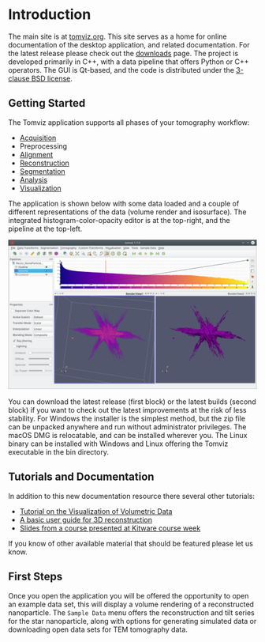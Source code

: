 # Introduction

The main site is at [tomviz.org](https://tomviz.org/). This site serves as a home
for online documentation of the desktop application, and related documentation.
For the latest release please check out the [downloads](https://tomviz.org/downloads/)
page. The project is developed primarily in C++, with a data pipeline that offers
Python or C++ operators. The GUI is Qt-based, and the code is distributed under
the [3-clause BSD license](https://tomviz.org/licensing/).

## Getting Started

The Tomviz application supports all phases of your tomography workflow:

 * [Acquisition](acquisition.md)
 * Preprocessing
 * [Alignment](alignment.md)
 * [Reconstruction](reconstruction.md)
 * [Segmentation](analysis.md)
 * [Analysis](analysis.md)
 * [Visualization](visualization.md)

The application is shown below with some data loaded and a couple of different
representations of the data (volume render and isosurface). The integrated
histogram-color-opacity editor is at the top-right, and the pipeline at the
top-left.

![The Tomviz application](img/tomviz_screenshot.png)

You can download the latest release (first block) or the latest builds (second
block) if you want to check out the latest improvements at the risk of less
stability. For Windows the installer is the simplest method, but the zip file
can be unpacked anywhere and run without administrator privileges. The macOS
DMG is relocatable, and can be installed wherever you. The Linux binary can
be installed with Windows and Linux offering the Tomviz executable in the bin
directory.

## Tutorials and Documentation

In addition to this new documentation resource there several other tutorials:

 * [Tutorial on the Visualization of Volumetric Data](https://doi.org/10.1017/S1551929517001213)
 * [A basic user guide for 3D reconstruction](https://tomviz.org/wp-content/uploads/2017/03/TomvizBasicUserGuide.pdf)
 * [Slides from a course presented at Kitware course week](https://openchemistry.github.io/tomviztutorial/)

If you know of other available material that should be featured please let us
know.

## First Steps

Once you open the application you will be offered the opportunity to open an
example data set, this will display a volume rendering of a reconstructed
nanoparticle. The `Sample Data` menu offers the reconstruction and tilt series
for the star nanoparticle, along with options for generating simulated data or
downloading open data sets for TEM tomography data.
